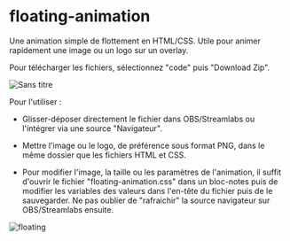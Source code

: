 # floating-animation
Une animation simple de flottement en HTML/CSS. Utile pour animer rapidement une image ou un logo sur un overlay.

Pour télécharger les fichiers, sélectionnez "code" puis "Download Zip".

![Sans titre](https://user-images.githubusercontent.com/91347360/204094734-a6e8c120-68c8-44e5-8cd8-124624642ac9.png)

Pour l'utiliser :

- Glisser-déposer directement le fichier dans OBS/Streamlabs ou l'intégrer via une source "Navigateur".

- Mettre l'image ou le logo, de préférence sous format PNG, dans le même dossier que les fichiers HTML et CSS.

- Pour modifier l'image, la taille ou les paramètres de l'animation, il suffit d'ouvrir le fichier "floating-animation.css" dans un bloc-notes puis de modifier les variables des valeurs dans l'en-tête du fichier puis de le sauvegarder. Ne pas oublier de "rafraichir" la source navigateur sur OBS/Streamlabs ensuite.


![floating](https://user-images.githubusercontent.com/91347360/170269478-3adad6bf-3441-4c65-bf5c-5b0989f1c320.gif)
